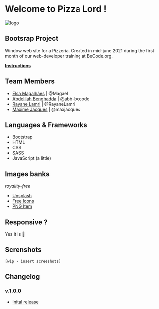 # Welcome to Pizza Lord !
![logo](https://user-images.githubusercontent.com/84738219/122524450-6c516c00-d018-11eb-8269-cce47e8b5ac4.png)

## Bootsrap Project
Window web site for a Pizzeria.
Created in mid-june 2021 during the first month of our web-developer training at BeCode.org.

[**Instructions**](https://github.com/becodeorg/CRL-Keller-3.31/blob/master/LearningPath/01.The-Field/07.Bootstrap/restaurant.md)

## Team Members
* [Elsa Magalhães](https://github.com/Magael) | @Magael 
* [Abdelilah Benghadda](https://github.com/abb-becode) | @abb-becode
* [Rayane Lamri](https://github.com/RayaneLamri) | @RayaneLamri
* [Maxime Jacques](https://github.com/maxjacques) | @maxjacques

## Languages & Frameworks
* Bootstrap
* HTML
* CSS 
* SASS
* JavaScript (a little)

## Images banks
*royality-free*

* [Unsplash](https://unsplash.com/)
* [Free Icons](https://www.freeiconspng.com)
* [PNG Item](https://www.pngitem.com)

## Responsive ?
Yes it is 📱

## Screnshots 
`[wip - insert screeshots]`

## Changelog
### v.1.0.0
* [Inital release](https://abb-becode.github.io/restaurant-css-framework/index.html)
